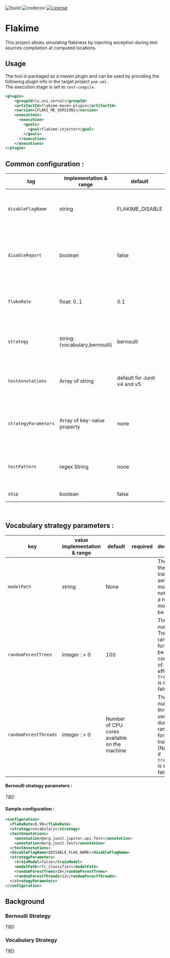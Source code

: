 ![build](https://github.com/UL-SnT-Serval/flakime/actions/workflows/build.yml/badge.svg)
![codecov](.github/badges/jacoco.svg)
[![License](https://img.shields.io/badge/License-Apache%202.0-blue.svg)](https://opensource.org/licenses/Apache-2.0)

# Flakime 
This project allows simulating flakiness by injecting exception during test sources compilation at computed locations.

## Usage
The tool is packaged as a maven plugin and can be used by providing the following plugin info in the target project `pom.xml`. \
The execution stage is set to `test-compile`.
```xml
<plugin>
    <groupId>lu.uni.serval</groupId>
    <artifactId>flakime-maven-plugin</artifactId>
    <version>{FLAKI_ME_VERSION}</version>
    <executions>
      <execution>
        <goals>
          <goal>flakime-injector</goal>
        </goals>
      </execution>
    </executions>
</plugin>
```


## Common configuration :
| tag                  | implementation & range                                 | default  | required | description                                                                    |
|----------------------|--------------------------------------------------------|-----------------------|----------|--------------------------------------------------------------------------------|
| `disableFlagName`    | string                                                 | FLAKIME_DISABLE       |          | The environment variable name of the flag disabling flakime   |
| `disableReport`      | boolean                                                | false                 |          | Allows to disable the generation of output files reporting the flake point for each test methods
| `flakeRate`          | float: 0..1                                            | 0.1                  |          | The threshold at which to consider a test with non-null probability to flake   |
| `strategy`           | string: {vocabulary,bernoulli}                         | bernoulli             |          | The strategy with which the flakiness probability of a test will be calculated |
| `testAnnotations`    | Array of string                                        | default for Junit v4 and v5                    |       | The Test annotations used in the test suite preceeded by `@`                   |
| `strategyParameters` | Array of key-value property                            | none                  |          | The parameters specific to each strategy implementation (see desc. bellow)     |
| `testPattern` | regex String                            | none                  |          | The regex used to identify tests in test classes (if no annotation were used)     |
| `skip` | boolean                           | false                  |          | Skip flakime execution|  
</br>

## Vocabulary strategy parameters :
| key                   | value implementation & range | default                                            | required                            | description                                                                                               |
|-----------------------|--------------------|----------------------------------------------------|-------------------------------------|-----------------------------------------------------------------------------------------------------------|
| `modelPath`           | string             |   None                                                 |  | The path to the pre-trained serialized model, if not present a new model will be trained                                                             |
| `randomForestTrees`   | integer : > 0      | 100                                                |                                     | The number of Trees the random forest will be composed of. (No effect if `trainModel` is set to false)    |
| `randomForestThreads` | integer : > 0      | Number of CPU cores available on the machine       |                                     | The number of threads used during the random forest training. (No effect if `trainModel` is set to false) |

#### Bernoulli strategy parameters :

*TBD*

#### Sample configuration :
```xml
<configuration>
  <flakeRate>0.99</flakeRate>
  <strategy>vocabulary</strategy>
  <testAnnotations>
    <annotation>@org.junit.jupiter.api.Test</annotation>
    <annotation>@org.junit.Test</annotation>
  </testAnnotations>
  <disableFlagName>$DISABLE_FLAG_NAME</disableFlagName>
  <strategyParameters>
    <trainModel>false</trainModel>
    <modelPath>rfc_classifier</modelPath>
    <randomForestTrees>20</randomForestTrees>
    <randomForestThreads>12</randomForestThreads>
  </strategyParameters>
</configuration>
```
## Background
### Bernoulli Strategy 
TBD

### Vocabulary Strategy
TBD
